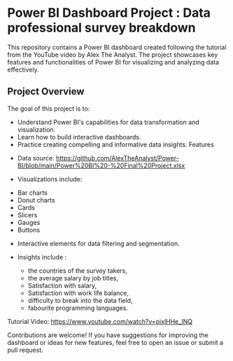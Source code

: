# Power BI Dashboard Project : Data professional survey breakdown
This repository contains a Power BI dashboard created following the tutorial from the YouTube video by Alex The Analyst. The project showcases key features and functionalities of Power BI for visualizing and analyzing data effectively.

## Project Overview
The goal of this project is to:

- Understand Power BI's capabilities for data transformation and visualization.
- Learn how to build interactive dashboards.
- Practice creating compelling and informative data insights.
Features

* Data source: https://github.com/AlexTheAnalyst/Power-BI/blob/main/Power%20BI%20-%20Final%20Project.xlsx

* Visualizations include:
 - Bar charts
 - Donut charts
 - Cards
 - Slicers
 - Gauges
 - Buttons

* Interactive elements for data filtering and segmentation.

* Insights include :
  - the countries of the survey takers,
  - the average salary by job titles,
  - Satisfaction with salary,
  - Satisfaction with work life balance,
  - difficulty to break into the data field,
  - fabourite programming languages.

Tutorial Video: https://www.youtube.com/watch?v=pixlHHe_lNQ

Contributions are welcome! If you have suggestions for improving the dashboard or ideas for new features, feel free to open an issue or submit a pull request.

